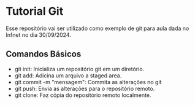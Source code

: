 # Tutorial Git

Esse repositório vai ser utilizado como exemplo de git para aula dada no Infnet no dia 30/09/2024.


## Comandos Básicos

* git init: Inicializa um repositório git em um diretório.
* git add: Adicina um arquivo a staged area.
* git commit -m "mensagem": Commita as alterações no git
* git push: Envia as alterações para o repositório remoto.
* git clone: Faz cópia do repositório remoto localmente.
